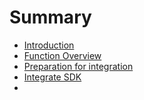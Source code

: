 # Summary

* [Introduction](README.md)
* [Function Overview](./resource/OverView.md)
* [Preparation for integration]()
* [Integrate SDK]()
* 

